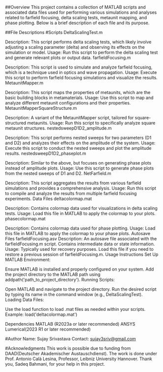 ##Overview
This project contains a collection of MATLAB scripts and associated data files used for performing various simulations and analyses related to farfield focusing, delta scaling tests, metaunit mapping, and phase plotting. Below is a brief description of each file and its purpose.

##File Descriptions
#Scripts
DeltaScalingTest.m

Description: This script performs delta scaling tests, which likely involve adjusting a scaling parameter (delta) and observing its effects on the simulation or model.
Usage: Run this script to perform the delta scaling test and generate relevant plots or output data.
farfieldFocusing.m

Description: This script is used to simulate and analyze farfield focusing, which is a technique used in optics and wave propagation.
Usage: Execute this script to perform farfield focusing simulations and visualize the results.
MetaunitMapper.m

Description: This script maps the properties of metaunits, which are the basic building blocks in metamaterials.
Usage: Use this script to map and analyze different metaunit configurations and their properties.
MetaunitMapperSquareStructure.m

Description: A variant of the MetaunitMapper script, tailored for square-structured metaunits.
Usage: Run this script to specifically analyze square metaunit structures.
nestedsweepD1D2_amplitude.m

Description: This script performs nested sweeps for two parameters (D1 and D2) and analyzes their effects on the amplitude of the system.
Usage: Execute this script to conduct the nested sweeps and plot the amplitude results.
nestedsweepD1D2_phaseplot.m

Description: Similar to the above, but focuses on generating phase plots instead of amplitude plots.
Usage: Use this script to generate phase plots from the nested sweeps of D1 and D2.
NetFarfield.m

Description: This script aggregates the results from various farfield simulations and provides a comprehensive analysis.
Usage: Run this script to compile and analyze the results from multiple farfield focusing experiments.
Data Files
deltacolormap.mat

Description: Contains colormap data used for visualizations in delta scaling tests.
Usage: Load this file in MATLAB to apply the colormap to your plots.
phasecolormap.mat

Description: Contains colormap data used for phase plotting.
Usage: Load this file in MATLAB to apply the colormap to your phase plots.
Autosave Files
farfieldFocusing.asv
Description: An autosave file associated with the farfieldFocusing.m script. Contains intermediate data or state information.
Usage: Typically used for recovery purposes. Load this file if you need to restore a previous session of farfieldFocusing.m.
Usage Instructions
Set Up MATLAB Environment:

Ensure MATLAB is installed and properly configured on your system.
Add the project directory to the MATLAB path using addpath('path_to_project_directory').
Running Scripts:

Open MATLAB and navigate to the project directory.
Run the desired script by typing its name in the command window (e.g., DeltaScalingTest).
Loading Data Files:

Use the load function to load .mat files as needed within your scripts.
Example: load('deltacolormap.mat')

Dependencies
MATLAB (R2023a or later recommended)
ANSYS Lumerical(2023 R1 or later recommended)

#Author
Name: Sujay Srivastava
Contact: sujay3sriv@gmail.com


#Acknowledgments
This work is possible due to funding from DAAD(Deutscher Akademischer Austauschdienst). The work is done under Prof. Antonio Calà Lesina, Professor, Leibniz University Hannover. Thank you, Sadeq Bahmani, for your help in this project.
